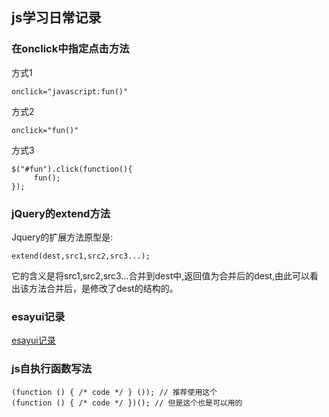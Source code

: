 ## js学习日常记录

### 在onclick中指定点击方法


方式1

    onclick="javascript:fun()"

方式2

    onclick="fun()"

方式3

	$("#fun").click(function(){  
	     fun();  
	}); 

### jQuery的extend方法
	
Jquery的扩展方法原型是:　

	extend(dest,src1,src2,src3...);

它的含义是将src1,src2,src3...合并到dest中,返回值为合并后的dest,由此可以看出该方法合并后，是修改了dest的结构的。

### esayui记录

[esayui记录](./easyui使用记录.md)

### js自执行函数写法

	(function () { /* code */ } ()); // 推荐使用这个
	(function () { /* code */ })(); // 但是这个也是可以用的